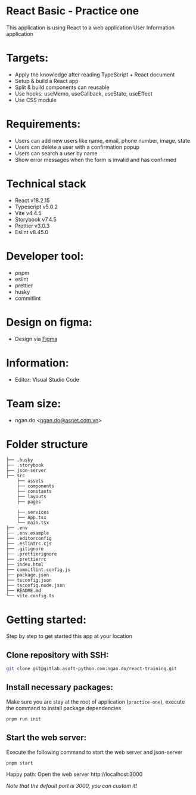 # React Basic - Practice one

This application is using React to a web application User Information application

# Targets:

- Apply the knowledge after reading TypeScript + React document
- Setup & build a React app
- Split & build components can reusable
- Use hooks: useMemo, useCallback, useState, useEffect
- Use CSS module

# Requirements:

- Users can add new users like name, email, phone number, image, state
- Users can delete a user with a confirmation popup
- Users can search a user by name
- Show error messages when the form is invalid and has confirmed

# Technical stack
- React v18.2.15
- Typescript v5.0.2
- Vite v4.4.5
- Storybook v7.4.5
- Prettier v3.0.3
- Eslint v8.45.0

# Developer tool:

- pnpm
- eslint
- prettier
- husky
- commitlint

# Design on figma:

- Design via [Figma](https://www.figma.com/file/xyVeUQ1gNu7WJv2mlvHans/Table-Design-system-(Community)?type=design&node-id=29-1222&mode=design&t=GYlhJBkTLkNLCF6n-0)

# Information:

- Editor: Visual Studio Code

# Team size:

- ngan.do <[ngan.do@asnet.com.vn](ngan.do@asnet.com.vn)>

# Folder structure

```
├── .husky
├── .storybook
├── json-server
├── src
    ├── assets
    ├── components
    ├── constants
    ├── layouts
    ├── pages

    ├── services
    ├── App.tsx
    └── main.tsx
├── .env
├── .env.example
├── .editorconfig
├── .eslintrc.cjs
├── .gitignore
├── .prettierignore
├── .prettierrc
├── index.html
├── commitlint.config.js
├── package.json
├── tsconfig.json
├── tsconfig.node.json
├── README.md
└── vite.config.ts

```

# Getting started:

Step by step to get started this app at your location

## Clone repository with SSH:

```bash
git clone git@gitlab.asoft-python.com:ngan.do/react-training.git
```

## Install necessary packages:

Make sure you are stay at the root of application (`practice-one`), execute the command
to install package dependencies

```bash
pnpm run init
```

## Start the web server:

Execute the following command to start the web server and json-server

```bash
pnpm start
```

Happy path: Open the web server http://localhost:3000

_Note that the default port is 3000, you can custom it!_
